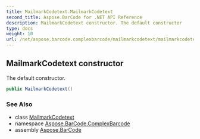 ```yaml
---
title: MailmarkCodetext.MailmarkCodetext
second_title: Aspose.BarCode for .NET API Reference
description: MailmarkCodetext constructor. The default constructor
type: docs
weight: 10
url: /net/aspose.barcode.complexbarcode/mailmarkcodetext/mailmarkcodetext/
---
```

## MailmarkCodetext constructor

The default constructor.

```csharp
public MailmarkCodetext()
```

### See Also

* class [MailmarkCodetext](../)
* namespace [Aspose.BarCode.ComplexBarcode](../../mailmarkcodetext/)
* assembly [Aspose.BarCode](../../../)


